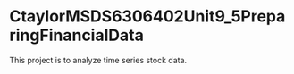 # CtaylorMSDS6306402Unit9_5PreparingFinancialData
This project is to analyze time series stock data.

